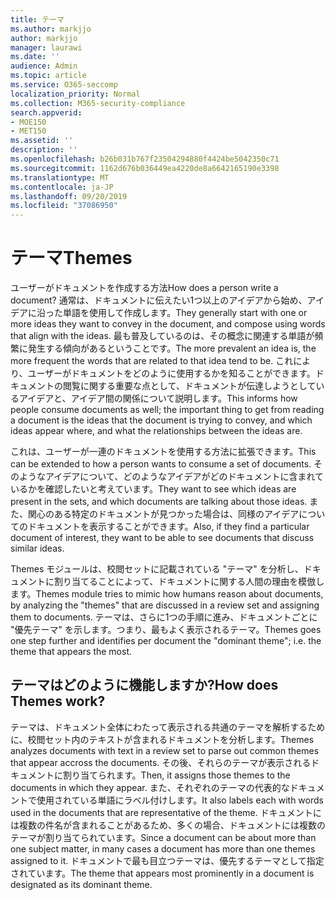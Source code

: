 ```yaml
---
title: テーマ
ms.author: markjjo
author: markjjo
manager: laurawi
ms.date: ''
audience: Admin
ms.topic: article
ms.service: O365-seccomp
localization_priority: Normal
ms.collection: M365-security-compliance
search.appverid:
- MOE150
- MET150
ms.assetid: ''
description: ''
ms.openlocfilehash: b26b031b767f23504294880f4424be5042350c71
ms.sourcegitcommit: 1162d676b036449ea4220de8a6642165190e3398
ms.translationtype: MT
ms.contentlocale: ja-JP
ms.lasthandoff: 09/20/2019
ms.locfileid: "37086950"
---
```

# <a name="themes"></a><span data-ttu-id="d2e43-102">テーマ</span><span class="sxs-lookup"><span data-stu-id="d2e43-102">Themes</span></span>
<span data-ttu-id="d2e43-103">ユーザーがドキュメントを作成する方法</span><span class="sxs-lookup"><span data-stu-id="d2e43-103">How does a person write a document?</span></span> <span data-ttu-id="d2e43-104">通常は、ドキュメントに伝えたい1つ以上のアイデアから始め、アイデアに沿った単語を使用して作成します。</span><span class="sxs-lookup"><span data-stu-id="d2e43-104">They generally start with one or more ideas they want to convey in the document, and compose using words that align with the ideas.</span></span> <span data-ttu-id="d2e43-105">最も普及しているのは、その概念に関連する単語が頻繁に発生する傾向があるということです。</span><span class="sxs-lookup"><span data-stu-id="d2e43-105">The more prevalent an idea is, the more frequent the words that are related to that idea tend to be.</span></span> <span data-ttu-id="d2e43-106">これにより、ユーザーがドキュメントをどのように使用するかを知ることができます。ドキュメントの閲覧に関する重要な点として、ドキュメントが伝達しようとしているアイデアと、アイデア間の関係について説明します。</span><span class="sxs-lookup"><span data-stu-id="d2e43-106">This informs how people consume documents as well; the important thing to get from reading a document is the ideas that the document is trying to convey, and which ideas appear where, and what the relationships between the ideas are.</span></span>

<span data-ttu-id="d2e43-107">これは、ユーザーが一連のドキュメントを使用する方法に拡張できます。</span><span class="sxs-lookup"><span data-stu-id="d2e43-107">This can be extended to how a person wants to consume a set of documents.</span></span> <span data-ttu-id="d2e43-108">そのようなアイデアについて、どのようなアイデアがどのドキュメントに含まれているかを確認したいと考えています。</span><span class="sxs-lookup"><span data-stu-id="d2e43-108">They want to see which ideas are present in the sets, and which documents are talking about those ideas.</span></span> <span data-ttu-id="d2e43-109">また、関心のある特定のドキュメントが見つかった場合は、同様のアイデアについてのドキュメントを表示することができます。</span><span class="sxs-lookup"><span data-stu-id="d2e43-109">Also, if they find a particular document of interest, they want to be able to see documents that discuss similar ideas.</span></span>

<span data-ttu-id="d2e43-110">Themes モジュールは、校閲セットに記載されている "テーマ" を分析し、ドキュメントに割り当てることによって、ドキュメントに関する人間の理由を模倣します。</span><span class="sxs-lookup"><span data-stu-id="d2e43-110">Themes module tries to mimic how humans reason about documents, by analyzing the "themes" that are discussed in a review set and assigning them to documents.</span></span> <span data-ttu-id="d2e43-111">テーマは、さらに1つの手順に進み、ドキュメントごとに "優先テーマ" を示します。つまり、最もよく表示されるテーマ。</span><span class="sxs-lookup"><span data-stu-id="d2e43-111">Themes goes one step further and identifies per document the "dominant theme"; i.e. the theme that appears the most.</span></span>

## <a name="how-does-themes-work"></a><span data-ttu-id="d2e43-112">テーマはどのように機能しますか?</span><span class="sxs-lookup"><span data-stu-id="d2e43-112">How does Themes work?</span></span>
<span data-ttu-id="d2e43-113">テーマは、ドキュメント全体にわたって表示される共通のテーマを解析するために、校閲セット内のテキストが含まれるドキュメントを分析します。</span><span class="sxs-lookup"><span data-stu-id="d2e43-113">Themes analyzes documents with text in a review set to parse out common themes that appear accross the documents.</span></span> <span data-ttu-id="d2e43-114">その後、それらのテーマが表示されるドキュメントに割り当てられます。</span><span class="sxs-lookup"><span data-stu-id="d2e43-114">Then, it assigns those themes to the documents in which they appear.</span></span> <span data-ttu-id="d2e43-115">また、それぞれのテーマの代表的なドキュメントで使用されている単語にラベル付けします。</span><span class="sxs-lookup"><span data-stu-id="d2e43-115">It also labels each with words used in the documents that are representative of the theme.</span></span> <span data-ttu-id="d2e43-116">ドキュメントには複数の件名が含まれることがあるため、多くの場合、ドキュメントには複数のテーマが割り当てられています。</span><span class="sxs-lookup"><span data-stu-id="d2e43-116">Since a document can be about more than one subject matter, in many cases a document has more than one themes assigned to it.</span></span> <span data-ttu-id="d2e43-117">ドキュメントで最も目立つテーマは、優先するテーマとして指定されています。</span><span class="sxs-lookup"><span data-stu-id="d2e43-117">The theme that appears most prominently in a document is designated as its dominant theme.</span></span>